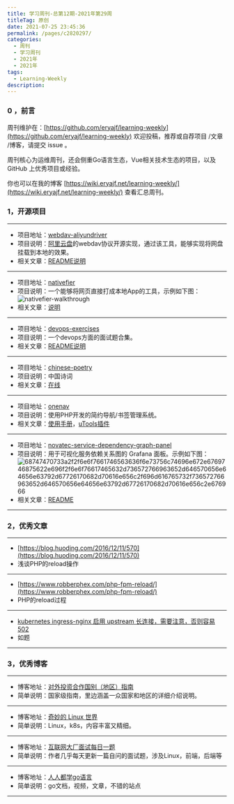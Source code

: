 ```yaml
---
title: 学习周刊-总第12期-2021年第29周
titleTag: 原创
date: 2021-07-25 23:45:36
permalink: /pages/c2820297/
categories:
  - 周刊
  - 学习周刊
  - 2021年
  - 2021年
tags:
  - Learning-Weekly
description:
---
```


### 0 ，前言

周刊维护在：[https://github.com/eryajf/learning-weekly](https://github.com/eryajf/learning-weekly) 欢迎投稿，推荐或自荐项目 /文章 /博客，请提交 issue 。

周刊核心为运维周刊，还会侧重Go语言生态，Vue相关技术生态的项目，以及 GitHub 上优秀项目或经验。

你也可以在我的博客 [https://wiki.eryajf.net/learning-weekly/](https://wiki.eryajf.net/learning-weekly/) 查看汇总周刊。


### **1，开源项目**

------

- 项目地址：[webdav-aliyundriver](https://github.com/zxbu/webdav-aliyundriver)
- 项目说明：[阿里云盘](https://www.aliyundrive.com/)的webdav协议开源实现，通过该工具，能够实现将网盘挂载到本地的效果。
- 相关文章：[README说明](https://github.com/zxbu/webdav-aliyundriver/blob/main/README.md)

---

- 项目地址：[nativefier](https://github.com/nativefier/nativefier)
- 项目说明：一个能够将网页直接打成本地App的工具，示例如下图：
  ​	![nativefier-walkthrough](http://t.eryajf.net/imgs/2021/09/05fa092331b51fd2.gif)
- 相关文章：[说明](https://github.com/nativefier/nativefier/blob/master/CATALOG.md)

---

- 项目地址：[devops-exercises](https://github.com/bregman-arie/devops-exercises)
- 项目说明：一个devops方面的面试题合集。
- 相关文章：[README说明](https://github.com/bregman-arie/devops-exercises/blob/master/README-zh_CN.md#jenkins-beginner)

---

- 项目地址：[chinese-poetry](https://github.com/chinese-poetry)
- 项目说明：中国诗词
- 相关文章：[在线](https://poetry.totoro.site/)

---

- 项目地址：[onenav](https://github.com/helloxz/onenav)
- 项目说明：使用PHP开发的简约导航/书签管理系统。
- 相关文章：[使用手册](https://www.yuque.com/helloz/onenav)，[uTools插件](https://www.yuque.com/helloz/onenav/ygssde)

---

- 项目地址：[novatec-service-dependency-graph-panel](https://github.com/NovatecConsulting/novatec-service-dependency-graph-panel)
- 项目说明：用于可视化服务依赖关系图的 Grafana 面板。示例如下图：
  ![68747470733a2f2f6e6f7661746563636f6e73756c74696e672e6769746875622e696f2f6e6f76617465632d736572766963652d646570656e64656e63792d67726170682d70616e656c2f696d616765732f736572766963652d646570656e64656e63792d67726170682d70616e656c2e676966](http://t.eryajf.net/imgs/2021/09/7b33b8d990e5d2a4.gif)
- 相关文章：[README](https://github.com/NovatecConsulting/novatec-service-dependency-graph-panel/blob/master/README.md)

------

### **2，优秀文章**

------

- [https://blog.huoding.com/2016/12/11/570](https://blog.huoding.com/2016/12/11/570)
- 浅谈PHP的reload操作

----

 - [https://www.robberphex.com/php-fpm-reload/](https://www.robberphex.com/php-fpm-reload/)
 -  PHP的reload过程

----

 -  [kubernetes ingress-nginx 启用 upstream 长连接，需要注意，否则容易 502](https://www.lijiaocn.com/%E9%97%AE%E9%A2%98/2019/12/04/nginx-keep-alive-problem.html)
 - 如题

------

### **3，优秀博客**

------

- 博客地址：[对外投资合作国别（地区）指南](http://fec.mofcom.gov.cn/article/gbdqzn/indexphone.shtml#)
- 简单说明：国家级指南，里边涵盖一众国家和地区的详细介绍说明。

----

- 博客地址：[奇妙的 Linux 世界](https://www.hi-linux.com/)
- 简单说明：Linux，k8s，内容丰富又精细。

---

- 博客地址：[互联网大厂面试每日一题](https://q.shanyue.tech/)
- 简单说明：作者几乎每天更新一篇自问的面试题，涉及Linux，前端，后端等

---

- 博客地址：[人人都学go语言](http://golang.ren/)
- 简单说明：go文档，视频，文章，不错的站点

------